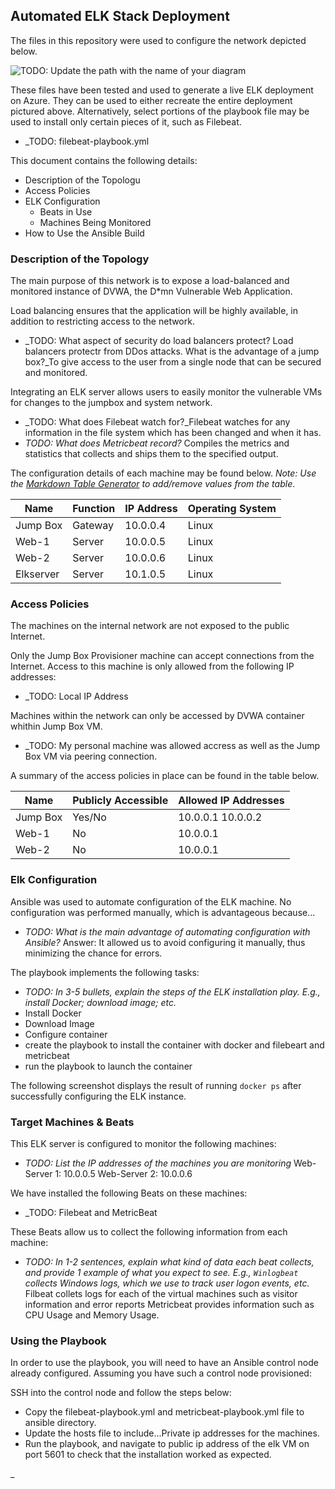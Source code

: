## Automated ELK Stack Deployment

The files in this repository were used to configure the network depicted below.

![TODO: Update the path with the name of your diagram](Images/diagram_filename.png)

These files have been tested and used to generate a live ELK deployment on Azure. They can be used to either recreate the entire deployment pictured above. Alternatively, select portions of the playbook file may be used to install only certain pieces of it, such as Filebeat.

  - _TODO: filebeat-playbook.yml

This document contains the following details:
- Description of the Topologu
- Access Policies
- ELK Configuration
  - Beats in Use
  - Machines Being Monitored
- How to Use the Ansible Build


### Description of the Topology

The main purpose of this network is to expose a load-balanced and monitored instance of DVWA, the D*mn Vulnerable Web Application.

Load balancing ensures that the application will be highly available, in addition to restricting access to the network.
- _TODO: What aspect of security do load balancers protect? Load balancers protectr from DDos attacks. What is the advantage of a jump box?_To give access to the user from a single node that can be secured and monitored.

Integrating an ELK server allows users to easily monitor the vulnerable VMs for changes to the jumpbox and system network.
- _TODO: What does Filebeat watch for?_Filebeat watches for any information in the file system which has been changed and when it has.
- _TODO: What does Metricbeat record?_ Compiles the metrics and statistics that collects and ships them to the specified output.

The configuration details of each machine may be found below.
_Note: Use the [Markdown Table Generator](http://www.tablesgenerator.com/markdown_tables) to add/remove values from the table_.

| Name     | Function | IP Address | Operating System |
|----------|----------|------------|------------------|
| Jump Box | Gateway  | 10.0.0.4   | Linux            |
| Web-1    |  Server  | 10.0.0.5   | Linux            |
| Web-2    |  Server  | 10.0.0.6   | Linux            |
| Elkserver|  Server  | 10.1.0.5   | Linux            |

### Access Policies

The machines on the internal network are not exposed to the public Internet. 

Only the Jump Box Provisioner machine can accept connections from the Internet. Access to this machine is only allowed from the following IP addresses:
- _TODO: Local IP Address

Machines within the network can only be accessed by DVWA container whithin Jump Box VM.
- _TODO: My personal machine was allowed accress as well as the Jump Box VM via peering connection.

A summary of the access policies in place can be found in the table below.

| Name     | Publicly Accessible | Allowed IP Addresses |
|----------|---------------------|----------------------|
| Jump Box | Yes/No              | 10.0.0.1 10.0.0.2    |
| Web-1    | No                  |   10.0.0.1           |
| Web-2    | No                  |   10.0.0.1           |

### Elk Configuration

Ansible was used to automate configuration of the ELK machine. No configuration was performed manually, which is advantageous because...
- _TODO: What is the main advantage of automating configuration with Ansible?_
Answer: It allowed us to avoid configuring it manually, thus minimizing the chance for errors.

The playbook implements the following tasks:
- _TODO: In 3-5 bullets, explain the steps of the ELK installation play. E.g., install Docker; download image; etc._
- Install Docker
- Download Image
- Configure container
- create the playbook to install the container with docker and filebeart and metricbeat
- run the playbook to launch the container

The following screenshot displays the result of running `docker ps` after successfully configuring the ELK instance.



### Target Machines & Beats
This ELK server is configured to monitor the following machines:
- _TODO: List the IP addresses of the machines you are monitoring_
Web-Server 1: 10.0.0.5
Web-Server 2: 10.0.0.6

We have installed the following Beats on these machines:
- _TODO: Filebeat and MetricBeat

These Beats allow us to collect the following information from each machine:
- _TODO: In 1-2 sentences, explain what kind of data each beat collects, and provide 1 example of what you expect to see. E.g., `Winlogbeat` collects Windows logs, which we use to track user logon events, etc._
Filbeat collets logs for each of the virtual machines such as visitor information and error reports
Metricbeat provides information such as CPU Usage and Memory Usage.

### Using the Playbook
In order to use the playbook, you will need to have an Ansible control node already configured. Assuming you have such a control node provisioned: 

SSH into the control node and follow the steps below:
- Copy the filebeat-playbook.yml and metricbeat-playbook.yml file to ansible directory.
- Update the hosts file to include...Private ip addresses for the machines.
- Run the playbook, and navigate to public ip address of the elk VM on port 5601 to check that the installation worked as expected.

_